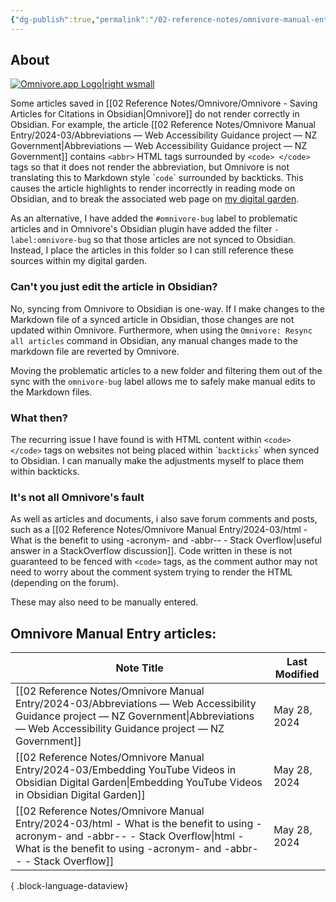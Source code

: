 ```yaml
---
{"dg-publish":true,"permalink":"/02-reference-notes/omnivore-manual-entry/00-about-omnivore-manual-entry/","metatags":{"description":"Workarounds for importing bugged Omnivore articles to Obsidian","og:image":"https://i.imgur.com/LmCg5HX.png"}}
---
```



## About

[![Omnivore.app Logo|right wsmall](https://i.imgur.com/0YszZiM.png)](https://omnivore.app/)

Some articles saved in [[02 Reference Notes/Omnivore/Omnivore - Saving Articles for Citations in Obsidian\|Omnivore]] do not render correctly in Obsidian. For example, the article [[02 Reference Notes/Omnivore Manual Entry/2024-03/Abbreviations — Web Accessibility Guidance project — NZ Government\|Abbreviations — Web Accessibility Guidance project — NZ Government]] contains `<abbr>` HTML tags surrounded by `<code> </code>` tags so that it does not render the abbreviation, but Omnivore is not translating this to Markdown style \``code`\` surrounded by backticks. This causes the article highlights to render incorrectly in reading mode on Obsidian, and to break the associated web page on [my digital garden](https://morrowind-modding-with-massivejuice.vercel.app/).

As an alternative, I have added the `#omnivore-bug` label to problematic articles and in Omnivore's Obsidian plugin have added the filter `-label:omnivore-bug` so that those articles are not synced to Obsidian. Instead, I place the articles in this folder so I can still reference these sources within my digital garden.

### Can't you just edit the article in Obsidian?

No, syncing from Omnivore to Obsidian is one-way. If I make changes to the Markdown file of a synced article in Obsidian, those changes are not updated within Omnivore. Furthermore, when using the `Omnivore: Resync all articles` command in Obsidian, any manual changes made to the markdown file are reverted by Omnivore. 

Moving the problematic articles to a new folder and filtering them out of the sync with the `omnivore-bug` label allows me to safely make manual edits to the Markdown files.

### What then?

The recurring issue I have found is with HTML content within `<code> </code>` tags on websites not being placed within \``backticks`\` when synced to Obsidian. I can manually make the adjustments myself to place them within backticks.

### It's not all Omnivore's fault

As well as articles and documents, i also save forum comments and posts, such as a [[02 Reference Notes/Omnivore Manual Entry/2024-03/html - What is the benefit to using -acronym- and -abbr-- - Stack Overflow\|useful answer in a StackOverflow discussion]]. Code written in these is not guaranteed to be fenced with `<code>` tags, as the comment author may not need to worry about the comment system trying to render the HTML (depending on the forum).

These may also need to be manually entered.

## Omnivore Manual Entry articles:

| Note Title                                                                                                                                                                                                     | Last Modified |
| -------------------------------------------------------------------------------------------------------------------------------------------------------------------------------------------------------------- | ------------- |
| [[02 Reference Notes/Omnivore Manual Entry/2024-03/Abbreviations — Web Accessibility Guidance project — NZ Government\|Abbreviations — Web Accessibility Guidance project — NZ Government]]                 | May 28, 2024  |
| [[02 Reference Notes/Omnivore Manual Entry/2024-03/Embedding YouTube Videos in Obsidian Digital Garden\|Embedding YouTube Videos in Obsidian Digital Garden]]                                               | May 28, 2024  |
| [[02 Reference Notes/Omnivore Manual Entry/2024-03/html - What is the benefit to using -acronym- and -abbr-- - Stack Overflow\|html - What is the benefit to using -acronym- and -abbr-- - Stack Overflow]] | May 28, 2024  |

{ .block-language-dataview}